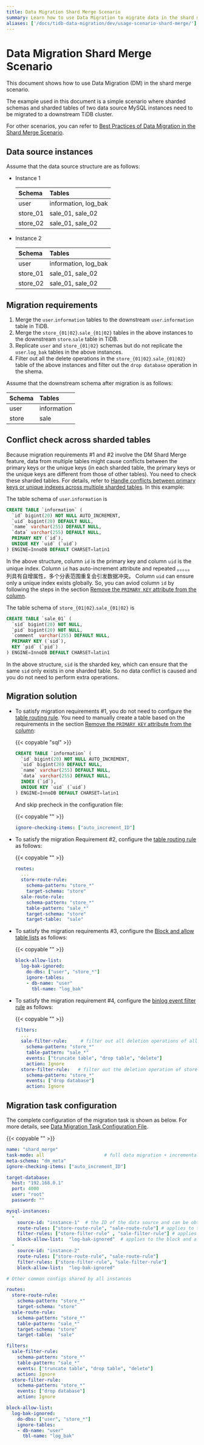 ```yaml
---
title: Data Migration Shard Merge Scenario
summary: Learn how to use Data Migration to migrate data in the shard merge scenario.
aliases: ['/docs/tidb-data-migration/dev/usage-scenario-shard-merge/']
---
```


# Data Migration Shard Merge Scenario

This document shows how to use Data Migration (DM) in the shard merge scenario.

The example used in this document is a simple scenario where sharded schemas and sharded tables of two data source MySQL instances need to be migrated to a downstream TiDB cluster.

For other scenarios, you can refer to [Best Practices of Data Migration in the Shard Merge Scenario](shard-merge-best-practices.md).

## Data source instances

Assume that the data source structure are as follows:

- Instance 1

    | Schema | Tables |
    |:------|:------|
    | user  | information, log_bak |
    | store_01 | sale_01, sale_02 |
    | store_02 | sale_01, sale_02 |

- Instance 2

    | Schema | Tables |
    |:------|:------|
    | user  | information, log_bak |
    | store_01 | sale_01, sale_02 |
    | store_02 | sale_01, sale_02 |

## Migration requirements

1. Merge the `user`.`information` tables to the downstream `user`.`information` table in TiDB.
2. Merge the `store_{01|02}`.`sale_{01|02}` tables in the above instances to the downstream `store`.`sale` table in TiDB.
3. Replicate `user` and `store_{01|02}` schemas but do not replicate the `user`.`log_bak` tables in the above instances.
4. Filter out all the delete operations in the `store_{01|02}`.`sale_{01|02}` table of the above instances and filter out the `drop database` operation in the shema.

Assume that the downstream schema after migration is as follows:

| Schema | Tables |
|:------|:------|
| user | information |
| store | sale |

## Conflict check across sharded tables

Because migration requirements #1 and #2 involve the DM Shard Merge feature, data from multiple tables might cause conflicts between the primary keys or the unique keys (in each sharded table, the primary keys or the unique keys are different from those of other tables). You need to check these sharded tables. For details, refer to [Handle conflicts between primary keys or unique indexes across multiple sharded tables](shard-merge-best-practices.md#handle-conflicts-between-primary-keys-or-unique-indexes-across-multiple-sharded-tables). In this example:

The table schema of `user`.`information` is

```sql
CREATE TABLE `information` (
  `id` bigint(20) NOT NULL AUTO_INCREMENT,
  `uid` bigint(20) DEFAULT NULL,
  `name` varchar(255) DEFAULT NULL,
  `data` varchar(255) DEFAULT NULL,
  PRIMARY KEY (`id`),
  UNIQUE KEY `uid` (`uid`)
) ENGINE=InnoDB DEFAULT CHARSET=latin1
```

In the above structure, column `id` is the primary key and column `uid` is the unique index. Column `id` has auto-increment attribute and repeated 。。。。。列具有自增属性，多个分表范围重复会引发数据冲突。 Column `uid` can ensure only a unique index exists globally. So, you can aviod column `id` by following the steps in the section [Remove the `PRIMARY KEY` attribute from the column](shard-merge-best-practices.md#remove-the-primary-key-attribute-from-the-column).

The table schema of `store_{01|02}`.`sale_{01|02}` is

```sql
CREATE TABLE `sale_01` (
  `sid` bigint(20) NOT NULL,
  `pid` bigint(20) NOT NULL,
  `comment` varchar(255) DEFAULT NULL,
  PRIMARY KEY (`sid`),
  KEY `pid` (`pid`)
) ENGINE=InnoDB DEFAULT CHARSET=latin1
```

In the above structure, `sid` is the sharded key, which can ensure that the same `sid` only exists in one sharded table. So no data conflict is caused and you do not need to perform extra operations.

## Migration solution

- To satisfy migration requirements #1, you do not need to configure the [table routing rule](key-features.md#table-routing). You need to manually create a table based on the requirements in the section [Remove the `PRIMARY KEY` attribute from the column](shard-merge-best-practices.md#remove-the-primary-key-attribute-from-the-column):

    {{< copyable "sql" >}}

    ```sql
    CREATE TABLE `information` (
      `id` bigint(20) NOT NULL AUTO_INCREMENT,
      `uid` bigint(20) DEFAULT NULL,
      `name` varchar(255) DEFAULT NULL,
      `data` varchar(255) DEFAULT NULL,
      INDEX (`id`),
      UNIQUE KEY `uid` (`uid`)
    ) ENGINE=InnoDB DEFAULT CHARSET=latin1
    ```
    
    And skip precheck in the configuration file:
    
    {{< copyable "" >}}

    ```yaml
    ignore-checking-items: ["auto_increment_ID"]
    ```

- To satisfy the migration Requirement #2, configure the [table routing rule](key-features.md#table-routing) as follows:

    {{< copyable "" >}}

    ```yaml
    routes:
      ...
      store-route-rule:
        schema-pattern: "store_*"
        target-schema: "store"
      sale-route-rule:
        schema-pattern: "store_*"
        table-pattern: "sale_*"
        target-schema: "store"
        target-table:  "sale"
    ```

- To satisfy the migration requirements #3, configure the [Block and allow table lists](key-features.md#block-and-allow-table-lists) as follows:

    {{< copyable "" >}}

    ```yaml
    block-allow-list:
      log-bak-ignored:
        do-dbs: ["user", "store_*"]
        ignore-tables:
        - db-name: "user"
          tbl-name: "log_bak"
    ```

- To satisfy the migration requirement #4, configure the [binlog event filter rule](key-features.md#binlog-event-filter) as follows:

    {{< copyable "" >}}

    ```yaml
    filters:
      ...
      sale-filter-rule:     # filter out all deletion operations of all tables under store_* schema
        schema-pattern: "store_*"
        table-pattern: "sale_*"
        events: ["truncate table", "drop table", "delete"]
        action: Ignore
      store-filter-rule:   # filter out the deletion operation of store_* schema
        schema-pattern: "store_*"
        events: ["drop database"]
        action: Ignore
    ```

## Migration task configuration

The complete configuration of the migration task is shown as below. For more details, see [Data Migration Task Configuration File](task-configuration-file.md).

{{< copyable "" >}}

```yaml
name: "shard_merge"
task-mode: all                      # full data migration + incremental data migration
meta-schema: "dm_meta"
ignore-checking-items: ["auto_increment_ID"]

target-database:
  host: "192.168.0.1"
  port: 4000
  user: "root"
  password: ""

mysql-instances:
  -
    source-id: "instance-1"  # the ID of the data source and can be obtained from the data source configuration
    route-rules: ["store-route-rule", "sale-route-rule"] # applies to the table route rules of this data source
    filter-rules: ["store-filter-rule" , "sale-filter-rule"] # applies to the binlog event filter rules of this data source
    block-allow-list:  "log-bak-ignored"  # applies to the block and allow lists of this data source
  -
    source-id: "instance-2"
    route-rules: ["store-route-rule", "sale-route-rule"]
    filter-rules: ["store-filter-rule", "sale-filter-rule"]
    block-allow-list:  "log-bak-ignored"

# Other common configs shared by all instances

routes:
  store-route-rule:
    schema-pattern: "store_*"
    target-schema: "store"
  sale-route-rule:
    schema-pattern: "store_*"
    table-pattern: "sale_*"
    target-schema: "store"
    target-table:  "sale"

filters:
  sale-filter-rule:
    schema-pattern: "store_*"
    table-pattern: "sale_*"
    events: ["truncate table", "drop table", "delete"]
    action: Ignore
  store-filter-rule:
    schema-pattern: "store_*"
    events: ["drop database"]
    action: Ignore

block-allow-list:
  log-bak-ignored:
    do-dbs: ["user", "store_*"]
    ignore-tables:
    - db-name: "user"
      tbl-name: "log_bak"
```
